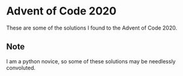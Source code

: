 # Advent of Code 2020
These are some of the solutions I found to the Advent of Code 2020.
## Note
I am a python novice, so some of these solutions may be needlessly convoluted.